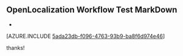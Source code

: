 ## OpenLocalization Workflow Test MarkDown
* 

[AZURE.INCLUDE [5ada23db-f096-4763-93b9-ba8f6d974e46](calleeMd1.md)]

 
thanks!